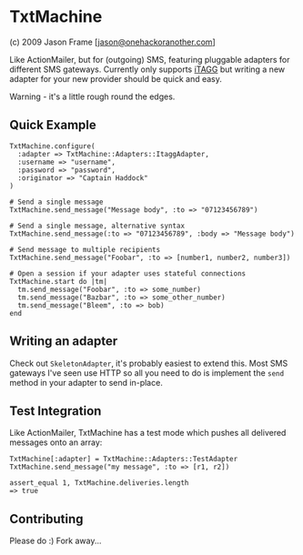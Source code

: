 TxtMachine
==========

(c) 2009 Jason Frame [jason@onehackoranother.com]

Like ActionMailer, but for (outgoing) SMS, featuring pluggable adapters for
different SMS gateways. Currently only supports [iTAGG](http://www.itagg.com/)
but writing a new adapter for your new provider should be quick and easy.

Warning - it's a little rough round the edges.

Quick Example
-------------

    TxtMachine.configure(
      :adapter => TxtMachine::Adapters::ItaggAdapter,
      :username => "username",
      :password => "password",
      :originator => "Captain Haddock"
    )
    
    # Send a single message
    TxtMachine.send_message("Message body", :to => "07123456789")
    
    # Send a single message, alternative syntax
    TxtMachine.send_message(:to => "07123456789", :body => "Message body")
    
    # Send message to multiple recipients
    TxtMachine.send_message("Foobar", :to => [number1, number2, number3])
    
    # Open a session if your adapter uses stateful connections
    TxtMachine.start do |tm|
      tm.send_message("Foobar", :to => some_number)
      tm.send_message("Bazbar", :to => some_other_number)
      tm.send_message("Bleem", :to => bob)
    end
    
Writing an adapter
------------------

Check out `SkeletonAdapter`, it's probably easiest to extend this. Most
SMS gateways I've seen use HTTP so all you need to do is implement the `send` method
in your adapter to send in-place.

Test Integration
----------------

Like ActionMailer, TxtMachine has a test mode which pushes all delivered messages onto
an array:

    TxtMachine[:adapter] = TxtMachine::Adapters::TestAdapter
    TxtMachine.send_message("my message", :to => [r1, r2])
    
    assert_equal 1, TxtMachine.deliveries.length
    => true
    
Contributing
------------

Please do :) Fork away...